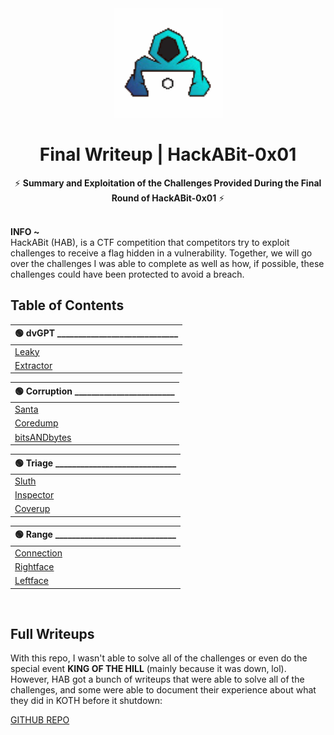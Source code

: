 <div align="center">
  <a href="https://www.hackabit.com/">
    <img src="./Assets/channels4_profile.png" alt="HackABit Logo" heigh="175" width="175">
  </a>
</div>

<div align="center">
  
  # Final Writeup | HackABit-0x01
  ⚡ <b>Summary and Exploitation of the Challenges Provided During the Final Round of HackABit-0x01</b> ⚡
</div>

<br>
<b>INFO ~</b>
<br>
HackABit (HAB), is a CTF competition that competitors try to exploit challenges to receive a flag hidden in a vulnerability. Together, we will go over the challenges I was able to complete as well as how, if possible, these challenges could have been protected to avoid a breach.
<br>

<h2>
  Table of Contents
</h2>

<div>

| 🟢 dvGPT _____________________________|
| ------------- |
| [Leaky](./dvGPT/Leaky.md) |
| [Extractor](./dvGPT/Extractor.md) |

| 🟢 Corruption ________________________|
| ------------- |
| [Santa](./Corruption/Santa.md) |
| [Coredump](./Corruption/Coredump.md) |
| [bitsANDbytes](./Corruption/bitsANDbytes.md) |

| 🟢 Triage _____________________________|
| ------------- |
| [Sluth](./Triage/Sluth.md) |
| [Inspector](./Triage/Inspector.md) |
| [Coverup](./Triage/Coverup.md) |

| 🟢 Range _____________________________|
| ------------- |
| [Connection](./Range/Connection.md) |
| [Rightface](./Range/Rightface.md) |
| [Leftface](./Range/Leftface.md) |
  
<br>
  
<h2>
  Full Writeups
</h2>
  
With this repo, I wasn't able to solve all of the challenges or even do the special event <b>KING OF THE HILL</b> (mainly because it was down, lol). However, HAB got a bunch of writeups that were able to solve all of the challenges, and some were able to document their experience about what they did in KOTH before it shutdown:
  
<a href="https://github.com/Shift-Cyber/hab-challenges-public/tree/main/0x01/round_3">GITHUB REPO</a>
